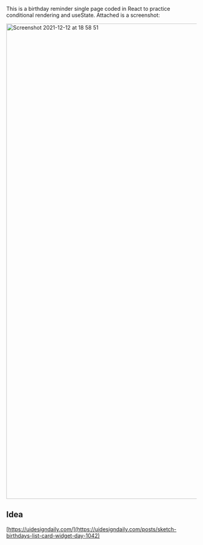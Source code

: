 This is a birthday reminder single page coded in React to practice conditional rendering and useState. Attached is a screenshot: 

<img width="1260" alt="Screenshot 2021-12-12 at 18 58 51" src="https://user-images.githubusercontent.com/71894732/145725755-8a0ab114-4217-4263-890d-cf130b7d0189.png">












## Idea

[https://uidesigndaily.com/](https://uidesigndaily.com/posts/sketch-birthdays-list-card-widget-day-1042)
